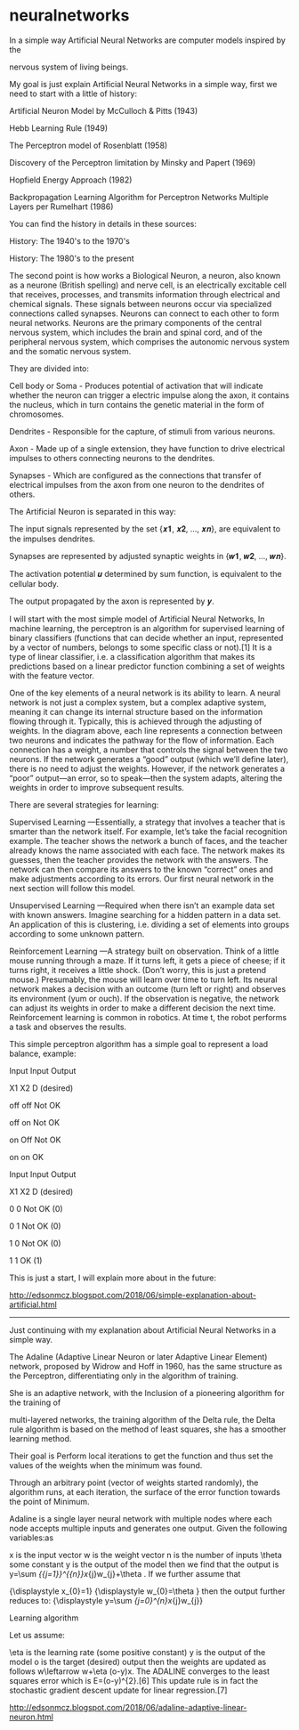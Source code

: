 # neuralnetworks

In a simple way Artificial Neural Networks are computer models inspired by the

nervous system of living beings.



My goal is just explain Artificial Neural Networks in a simple way, first we need to start with a little of history:



Artificial Neuron Model by McCulloch & Pitts (1943)

 

Hebb Learning Rule (1949)



The Perceptron model of Rosenblatt (1958)



Discovery of the Perceptron limitation by Minsky and Papert (1969)



Hopfield Energy Approach (1982)



Backpropagation Learning Algorithm for Perceptron Networks Multiple Layers per Rumelhart (1986)



You can find the history in details in these sources:



History: The 1940's to the 1970's



History: The 1980's to the present



The second point is how works a Biological Neuron, a neuron, also known as a neurone (British spelling) and nerve cell, is an electrically excitable cell that receives, processes, and transmits information through electrical and chemical signals. These signals between neurons occur via specialized connections called synapses. Neurons can connect to each other to form neural networks. Neurons are the primary components of the central nervous system, which includes the brain and spinal cord, and of the peripheral nervous system, which comprises the autonomic nervous system and the somatic nervous system.



They are divided into:



Cell body or Soma - Produces potential of activation that will indicate whether the neuron can trigger a electric impulse along the axon, it contains the nucleus, which in turn contains the genetic material in the form of chromosomes.



Dendrites - Responsible for the capture, of stimuli from various neurons.



Axon - Made up of a single extension, they have function to drive electrical impulses to others connecting neurons to the dendrites.



Synapses - Which are configured as the connections that transfer of electrical impulses from the axon from one neuron to the dendrites of others.









The Artificial Neuron is separated in this way:



The input signals represented by the set {𝒙𝟏, 𝒙𝟐, ..., 𝒙𝒏}, are equivalent to the impulses dendrites.

Synapses are represented by adjusted synaptic weights in {𝒘𝟏, 𝒘𝟐, ..., 𝒘𝒏}.

The activation potential 𝒖 determined by sum function, is equivalent to the cellular body.

The output propagated by the axon is represented by 𝒚.







I will start with the most simple model of Artificial Neural Networks, In machine learning, the perceptron is an algorithm for supervised learning of binary classifiers (functions that can decide whether an input, represented by a vector of numbers, belongs to some specific class or not).[1] It is a type of linear classifier, i.e. a classification algorithm that makes its predictions based on a linear predictor function combining a set of weights with the feature vector.



One of the key elements of a neural network is its ability to learn. A neural network is not just a complex system, but a complex adaptive system, meaning it can change its internal structure based on the information flowing through it. Typically, this is achieved through the adjusting of weights. In the diagram above, each line represents a connection between two neurons and indicates the pathway for the flow of information. Each connection has a weight, a number that controls the signal between the two neurons. If the network generates a “good” output (which we’ll define later), there is no need to adjust the weights. However, if the network generates a “poor” output—an error, so to speak—then the system adapts, altering the weights in order to improve subsequent results.

There are several strategies for learning:


Supervised Learning —Essentially, a strategy that involves a teacher that is smarter than the network itself. For example, let’s take the facial recognition example. The teacher shows the network a bunch of faces, and the teacher already knows the name associated with each face. The network makes its guesses, then the teacher provides the network with the answers. The network can then compare its answers to the known “correct” ones and make adjustments according to its errors. Our first neural network in the next section will follow this model.


Unsupervised Learning —Required when there isn’t an example data set with known answers. Imagine searching for a hidden pattern in a data set. An application of this is clustering, i.e. dividing a set of elements into groups according to some unknown pattern.


Reinforcement Learning —A strategy built on observation. Think of a little mouse running through a maze. If it turns left, it gets a piece of cheese; if it turns right, it receives a little shock. (Don’t worry, this is just a pretend mouse.) Presumably, the mouse will learn over time to turn left. Its neural network makes a decision with an outcome (turn left or right) and observes its environment (yum or ouch). If the observation is negative, the network can adjust its weights in order to make a different decision the next time. Reinforcement learning is common in robotics. At time t, the robot performs a task and observes the results.

This simple perceptron algorithm has a simple goal to represent a load balance, example: 


Input Input Output

X1    X2    D (desired)

off   off   Not OK

off   on    Not OK

on    Off   Not OK

on    on    OK



Input Input Output

X1    X2    D (desired)

0     0     Not OK (0)

0     1     Not OK (0)

1     0     Not OK (0)

1     1     OK (1)


This is just a start, I will explain more about in the future:

http://edsonmcz.blogspot.com/2018/06/simple-explanation-about-artificial.html


_________________________________________________________________________________________________

Just continuing with my explanation about Artificial Neural Networks in a simple way.



The Adaline (Adaptive Linear Neuron or later Adaptive Linear Element) network, proposed by Widrow and Hoff in 1960, has the same structure as the Perceptron, differentiating only in the algorithm of training.


She is an adaptive network, with the Inclusion of a pioneering algorithm for the training of

multi-layered networks, the training algorithm of the Delta rule, the Delta rule algorithm is based on the method of least squares, she has a smoother learning method.



Their goal is Perform local iterations to get the function and thus set the values of the weights when the minimum was found.



Through an arbitrary point (vector of weights started randomly), the algorithm runs, at each iteration, the surface of the error function towards the point of Minimum.

Adaline is a single layer neural network with multiple nodes where each node accepts multiple inputs and generates one output. Given the following variables:as

x is the input vector
w is the weight vector
n is the number of inputs
\theta  some constant
y is the output of the model
then we find that the output is y=\sum _{{j=1}}^{{n}}x_{j}w_{j}+\theta . If we further assume that

{\displaystyle x_{0}=1}
{\displaystyle w_{0}=\theta }
then the output further reduces to: {\displaystyle y=\sum _{j=0}^{n}x_{j}w_{j}}

Learning algorithm

Let us assume:

\eta  is the learning rate (some positive constant)
y is the output of the model
o is the target (desired) output
then the weights are updated as follows w\leftarrow w+\eta (o-y)x. The ADALINE converges to the least squares error which is E=(o-y)^{2}.[6] This update rule is in fact the stochastic gradient descent update for linear regression.[7]


http://edsonmcz.blogspot.com/2018/06/adaline-adaptive-linear-neuron.html


